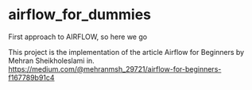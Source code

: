# airflow_for_dummies
First approach to AIRFLOW, so here we go

This project is the implementation of the article Airflow for Beginners by Mehran Sheikholeslami
in.
    https://medium.com/@mehranmsh_29721/airflow-for-beginners-f167789b91c4

